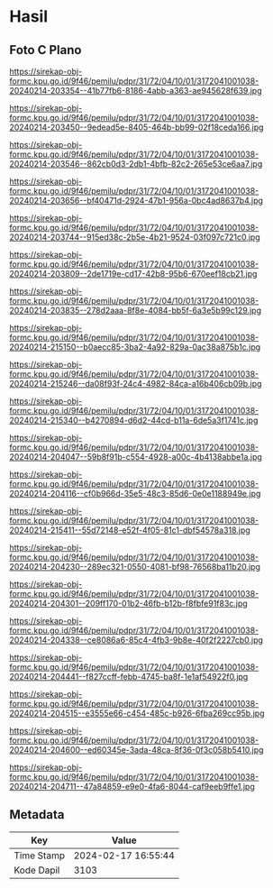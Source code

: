 # Hasil

## Foto C Plano

https://sirekap-obj-formc.kpu.go.id/9f46/pemilu/pdpr/31/72/04/10/01/3172041001038-20240214-203354--41b77fb6-8186-4abb-a363-ae945628f639.jpg

https://sirekap-obj-formc.kpu.go.id/9f46/pemilu/pdpr/31/72/04/10/01/3172041001038-20240214-203450--9edead5e-8405-464b-bb99-02f18ceda166.jpg

https://sirekap-obj-formc.kpu.go.id/9f46/pemilu/pdpr/31/72/04/10/01/3172041001038-20240214-203546--862cb0d3-2db1-4bfb-82c2-265e53ce6aa7.jpg

https://sirekap-obj-formc.kpu.go.id/9f46/pemilu/pdpr/31/72/04/10/01/3172041001038-20240214-203656--bf40471d-2924-47b1-956a-0bc4ad8637b4.jpg

https://sirekap-obj-formc.kpu.go.id/9f46/pemilu/pdpr/31/72/04/10/01/3172041001038-20240214-203744--915ed38c-2b5e-4b21-9524-03f097c721c0.jpg

https://sirekap-obj-formc.kpu.go.id/9f46/pemilu/pdpr/31/72/04/10/01/3172041001038-20240214-203809--2de1719e-cd17-42b8-95b6-670eef18cb21.jpg

https://sirekap-obj-formc.kpu.go.id/9f46/pemilu/pdpr/31/72/04/10/01/3172041001038-20240214-203835--278d2aaa-8f8e-4084-bb5f-6a3e5b99c129.jpg

https://sirekap-obj-formc.kpu.go.id/9f46/pemilu/pdpr/31/72/04/10/01/3172041001038-20240214-215150--b0aecc85-3ba2-4a92-829a-0ac38a875b1c.jpg

https://sirekap-obj-formc.kpu.go.id/9f46/pemilu/pdpr/31/72/04/10/01/3172041001038-20240214-215246--da08f93f-24c4-4982-84ca-a16b406cb09b.jpg

https://sirekap-obj-formc.kpu.go.id/9f46/pemilu/pdpr/31/72/04/10/01/3172041001038-20240214-215340--b4270894-d6d2-44cd-b11a-6de5a3f1741c.jpg

https://sirekap-obj-formc.kpu.go.id/9f46/pemilu/pdpr/31/72/04/10/01/3172041001038-20240214-204047--59b8f91b-c554-4928-a00c-4b4138abbe1a.jpg

https://sirekap-obj-formc.kpu.go.id/9f46/pemilu/pdpr/31/72/04/10/01/3172041001038-20240214-204116--cf0b966d-35e5-48c3-85d6-0e0e1188949e.jpg

https://sirekap-obj-formc.kpu.go.id/9f46/pemilu/pdpr/31/72/04/10/01/3172041001038-20240214-215411--55d72148-e52f-4f05-81c1-dbf54578a318.jpg

https://sirekap-obj-formc.kpu.go.id/9f46/pemilu/pdpr/31/72/04/10/01/3172041001038-20240214-204230--289ec321-0550-4081-bf98-76568ba11b20.jpg

https://sirekap-obj-formc.kpu.go.id/9f46/pemilu/pdpr/31/72/04/10/01/3172041001038-20240214-204301--209ff170-01b2-46fb-b12b-f8fbfe91f83c.jpg

https://sirekap-obj-formc.kpu.go.id/9f46/pemilu/pdpr/31/72/04/10/01/3172041001038-20240214-204338--ce8086a6-85c4-4fb3-9b8e-40f2f2227cb0.jpg

https://sirekap-obj-formc.kpu.go.id/9f46/pemilu/pdpr/31/72/04/10/01/3172041001038-20240214-204441--f827ccff-febb-4745-ba8f-1e1af54922f0.jpg

https://sirekap-obj-formc.kpu.go.id/9f46/pemilu/pdpr/31/72/04/10/01/3172041001038-20240214-204515--e3555e66-c454-485c-b926-6fba269cc95b.jpg

https://sirekap-obj-formc.kpu.go.id/9f46/pemilu/pdpr/31/72/04/10/01/3172041001038-20240214-204600--ed60345e-3ada-48ca-8f36-0f3c058b5410.jpg

https://sirekap-obj-formc.kpu.go.id/9f46/pemilu/pdpr/31/72/04/10/01/3172041001038-20240214-204711--47a84859-e9e0-4fa6-8044-caf9eeb9ffe1.jpg


## Metadata

| Key        | Value               |
| ---------- | ------------------- |
| Time Stamp | 2024-02-17 16:55:44 |
| Kode Dapil | 3103                |



